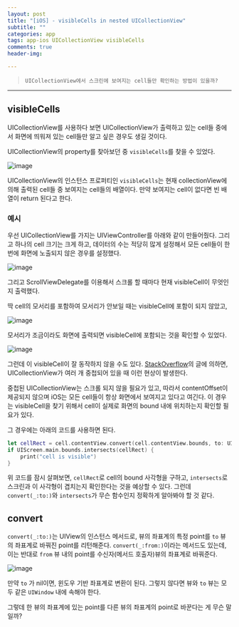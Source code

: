 ```yaml
---  
layout: post  
title: "[iOS] - visibleCells in nested UICollectionView"  
subtitle: ""  
categories: app
tags: app-ios UICollectionView visibleCells
comments: true  
header-img: 

---  
```

  
> `UICollectionView에서 스크린에 보여지는 cell들만 확인하는 방법이 있을까?`  

---

## visibleCells

UICollectionView를 사용하다 보면 UICollectionView가 출력하고 있는 cell들 중에서 화면에 띄워져 있는 cell들만 알고 싶은 경우도 생길 것이다.

UICollectionView의 property를 찾아보던 중 `visibleCells`를 찾을 수 있었다.

![image](https://user-images.githubusercontent.com/41438361/148900191-d11512e0-bd12-4b35-9b47-aa114ac3395d.png)

UICollectionView의 인스턴스 프로퍼티인 `visibleCells`는 현재 collectionView에 의해 출력된 cell들 중 보여지는 cell들의 배열이다. 만약 보여지는 cell이 없다면 빈 배열이 return 된다고 한다. 

### 예시

우선 UICollectionView를 가지는 UIViewController를 아래와 같이 만들어줬다. 그리고 하나의 cell 크기는 크게 하고, 데이터의 수는 적당히 많게 설정해서 모든 cell들이 한 번에 화면에 노출되지 않은 경우를 설정했다.

![image](https://user-images.githubusercontent.com/41438361/149457990-895aa970-2801-4a23-8fce-a4ebd499e59d.png)

그리고 ScrollViewDelegate를 이용해서 스크롤 할 때마다 현재 visibleCell이 무엇인지 출력했다.

딱 cell의 모서리를 포함하여 모서리가 안보일 때는 visibleCell에 포함이 되지 않았고, 

![image](https://user-images.githubusercontent.com/41438361/149459259-3de65d79-b7b9-447f-bb69-963db3361bfe.png)

모서리가 조금이라도 화면에 출력되면 visibleCell에 포함되는 것을 확인할 수 있었다.

![image](https://user-images.githubusercontent.com/41438361/149459378-1ee95b4a-6480-4726-9629-3e1c35f1cd62.png)

그런데 이 visibleCell이 잘 동작하지 않을 수도 있다. [StackOverflow](https://stackoverflow.com/questions/38281883/check-whether-cell-at-indexpath-is-visible-on-screen-uicollectionview)의 글에 의하면, UICollectionView가 여러 개 중첩되어 있을 때 이런 현상이 발생한다.

중첩된 UICollectionView는 스크롤 되지 않을 필요가 있고, 따라서 contentOffset이 제공되지 않으며 iOS는 모든 cell들이 항상 화면에서 보여지고 있다고 여긴다. 이 경우는 visibleCell을 찾기 위해서
cell이 실제로 화면의 bound 내에 위치하는지 확인할 필요가 있다.

그 경우에는 아래의 코드를 사용하면 된다.

```swift
let cellRect = cell.contentView.convert(cell.contentView.bounds, to: UIScreen.main.coordinateSpace)
if UIScreen.main.bounds.intersects(cellRect) {
    print("cell is visible")
}
```

위 코드를 잠시 살펴보면, `cellRect`로 cell의 bound 사각형을 구하고, `intersects`로 스크린과 이 사각형이 겹치는지 확인한다는 것을 예상할 수 있다.
그런데 `convert(_:to:)`와 `intersects`가 무슨 함수인지 정확하게 알아봐야 할 것 같다.

## convert

`convert(_:to:)`는 UIView의 인스턴스 메서드로, 뷰의 좌표계의 특정 point를 `to` 뷰의 좌표계로 바꿔진 point를 리턴해준다. 
`convert(_:from:)`이라는 메서드도 있는데, 이는 반대로 `from` 뷰 내의 point를 수신자(메서드 호출자)뷰의 좌표계로 바꿔준다.

![image](https://user-images.githubusercontent.com/41438361/149460758-39ec7711-8e61-4c64-80c6-5d247b0c374f.png)

만약 `to` 가 nil이면, 윈도우 기반 좌표계로 변환이 된다. 그렇지 않다면 뷰와 `to` 뷰는 모두 같은 `UIWindow` 내에 속해야 한다.

그렇데 한 뷰의 좌표계에 있는 point를 다른 뷰의 좌표계의 point로 바꾼다는 게 무슨 말일까?


